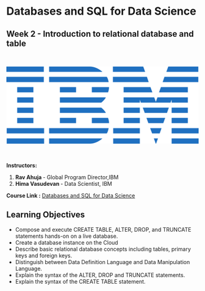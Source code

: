 # Databases and SQL for Data Science
## Week 2 - Introduction to relational database and table

<br>
<p align="center">
 <img src="https://github.com/AchalMate/IBM-Data-Science-Professional-Certificate/blob/main/ibm.svg" title="IBM logo" alt = "IBM logo" />
</p>
<br>

<b>Instructors:</b><b><br>
1. Rav Ahuja </b> - Global Program Director,IBM<b>
2. Hima Vasudevan </b>- Data Scientist, IBM


<b> Course Link :</b> <a href = "https://www.coursera.org/learn/sql-data-science?specialization=ibm-data-science">Databases and SQL for Data Science</a><br>
## Learning Objectives<br>
- Compose and execute CREATE TABLE, ALTER, DROP, and TRUNCATE statements hands-on on a live database.
- Create a database instance on the Cloud
- Describe basic relational database concepts including tables, primary keys and foreign keys.
- Distinguish between Data Definition Language and Data Manipulation Language.
- Explain the syntax of the ALTER, DROP and TRUNCATE statements.
- Explain the syntax of the CREATE TABLE statement.
